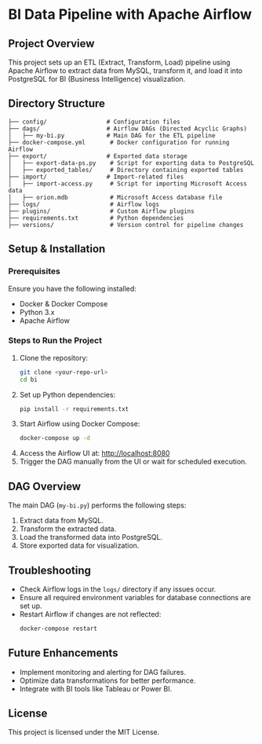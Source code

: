 # BI Data Pipeline with Apache Airflow

## Project Overview
This project sets up an ETL (Extract, Transform, Load) pipeline using Apache Airflow to extract data from MySQL, transform it, and load it into PostgreSQL for BI (Business Intelligence) visualization.

## Directory Structure
```
├── config/                 # Configuration files
├── dags/                   # Airflow DAGs (Directed Acyclic Graphs)
│   ├── my-bi.py            # Main DAG for the ETL pipeline
├── docker-compose.yml       # Docker configuration for running Airflow
├── export/                 # Exported data storage
│   ├── export-data-ps.py    # Script for exporting data to PostgreSQL
│   ├── exported_tables/     # Directory containing exported tables
├── import/                 # Import-related files
│   ├── import-access.py     # Script for importing Microsoft Access data
│   ├── orion.mdb            # Microsoft Access database file
├── logs/                    # Airflow logs
├── plugins/                 # Custom Airflow plugins
├── requirements.txt         # Python dependencies
├── versions/                # Version control for pipeline changes
```

## Setup & Installation
### Prerequisites
Ensure you have the following installed:
- Docker & Docker Compose
- Python 3.x
- Apache Airflow

### Steps to Run the Project
1. Clone the repository:
   ```bash
   git clone <your-repo-url>
   cd bi
   ```
2. Set up Python dependencies:
   ```bash
   pip install -r requirements.txt
   ```
3. Start Airflow using Docker Compose:
   ```bash
   docker-compose up -d
   ```
4. Access the Airflow UI at: [http://localhost:8080](http://localhost:8080)
5. Trigger the DAG manually from the UI or wait for scheduled execution.

## DAG Overview
The main DAG (`my-bi.py`) performs the following steps:
1. Extract data from MySQL.
2. Transform the extracted data.
3. Load the transformed data into PostgreSQL.
4. Store exported data for visualization.

## Troubleshooting
- Check Airflow logs in the `logs/` directory if any issues occur.
- Ensure all required environment variables for database connections are set up.
- Restart Airflow if changes are not reflected:
  ```bash
  docker-compose restart
  ```

## Future Enhancements
- Implement monitoring and alerting for DAG failures.
- Optimize data transformations for better performance.
- Integrate with BI tools like Tableau or Power BI.

## License
This project is licensed under the MIT License.

